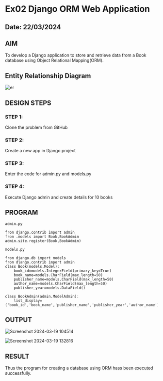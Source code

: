 # Ex02 Django ORM Web Application
## Date: 22/03/2024

## AIM
To develop a Django application to store and retrieve data from a Book database using Object Relational Mapping(ORM).

## Entity Relationship Diagram

![er](https://github.com/ameeshajeffi/ORM/assets/150773598/32d1e6b0-5305-4ee4-8122-eeac6fa996fe)


## DESIGN STEPS

### STEP 1:
Clone the problem from GitHub

### STEP 2:
Create a new app in Django project

### STEP 3:
Enter the code for admin.py and models.py

### STEP 4:
Execute Django admin and create details for 10 books

## PROGRAM
```
admin.py

from django.contrib import admin
from .models import Book,BookAdmin
admin.site.register(Book,BookAdmin)

models.py

from django.db import models
from django.contrib import admin
class Book(models.Model):
    book_id=models.IntegerField(primary_key=True)
    book_name=models.CharField(max_length=50)
    publisher_name=models.CharField(max_length=50)
    author_name=models.CharField(max_length=50)
    publisher_year=models.DataField()

class BookAdmin(admin.ModelAdmin):
    list_display=('book_id','book_name','publisher_name','publisher_year','author_name')
```
## OUTPUT

![Screenshot 2024-03-19 104514](https://github.com/ameeshajeffi/ORM/assets/150773598/a3326b57-9bb0-438e-b21a-73669f299845)

![Screenshot 2024-03-19 132816](https://github.com/ameeshajeffi/ORM/assets/150773598/4445e0cd-0788-44fb-a3e2-7039cead883b)

## RESULT
Thus the program for creating a database using ORM hass been executed successfully.

